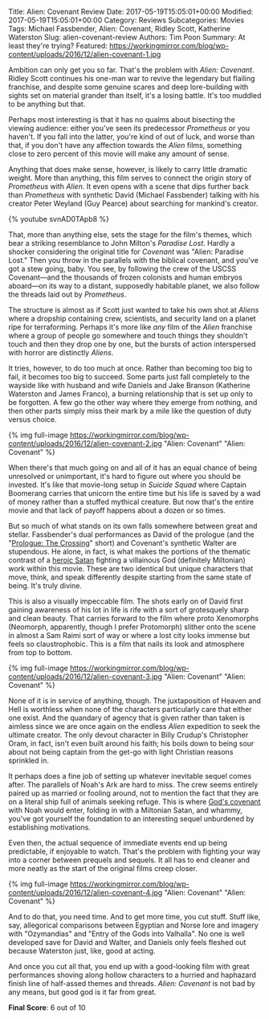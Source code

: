 Title: Alien: Covenant Review
Date: 2017-05-19T15:05:01+00:00
Modified: 2017-05-19T15:05:01+00:00
Category: Reviews
Subcategories: Movies
Tags: Michael Fassbender, Alien: Covenant, Ridley Scott, Katherine Waterston
Slug: alien-covenant-review
Authors: Tim Poon
Summary: At least they're trying?
Featured: https://workingmirror.com/blog/wp-content/uploads/2016/12/alien-covenant-1.jpg

Ambition can only get you so far. That's the problem with *Alien: Covenant*. Ridley Scott continues his one-man war to revive the legendary but flailing franchise, and despite some genuine scares and deep lore-building with sights set on material grander than itself, it's a losing battle. It's too muddled to be anything but that.

Perhaps most interesting is that it has no qualms about bisecting the viewing audience: either you've seen its predecessor *Prometheus* or you haven't. If you fall into the latter, you're kind of out of luck, and worse than that, if you don't have any affection towards the *Alien* films, something close to zero percent of this movie will make any amount of sense.

Anything that does make sense, however, is likely to carry little dramatic weight. More than anything, this film serves to connect the origin story of *Prometheus* with *Alien*. It even opens with a scene that dips further back than *Prometheus* with synthetic David (Michael Fassbender) talking with his creator Peter Weyland (Guy Pearce) about searching for mankind's creator.

{% youtube svnAD0TApb8 %}

That, more than anything else, sets the stage for the film's themes, which bear a striking resemblance to John Milton's *Paradise Lost*. Hardly a shocker considering the original title for *Covenant* was "Alien: Paradise Lost." Then you throw in the parallels with the biblical covenant, and you've got a stew going, baby. You see, by following the crew of the USCSS Covenant—and the thousands of frozen colonists and human embryos aboard—on its way to a distant, supposedly habitable planet, we also follow the threads laid out by *Prometheus*.

The structure is almost as if Scott just wanted to take his own shot at *Aliens* where a dropship containing crew, scientists, and security land on a planet ripe for terraforming. Perhaps it's more like *any* film of the *Alien* franchise where a group of people go somewhere and touch things they shouldn't touch and then they drop one by one, but the bursts of action interspersed with horror are distinctly *Aliens*.

It tries, however, to do too much at once. Rather than becoming too big to fail, it becomes too big to succeed. Some parts just fall completely to the wayside like with husband and wife Daniels and Jake Branson (Katherine Waterston and James Franco), a burning relationship that is set up only to be forgotten. A few go the other way where they emerge from nothing, and then other parts simply miss their mark by a mile like the question of duty versus choice.

{% img full-image https://workingmirror.com/blog/wp-content/uploads/2016/12/alien-covenant-2.jpg "Alien: Covenant" "Alien: Covenant" %}

When there's that much going on and all of it has an equal chance of being unresolved or unimportant, it's hard to figure out where you should be invested. It's like that movie-long setup in *Suicide Squad* where Captain Boomerang carries that unicorn the entire time but his life is saved by a wad of money rather than a stuffed mythical creature. But now that's the entire movie and that lack of payoff happens about a dozen or so times.

But so much of what stands on its own falls somewhere between great and stellar. Fassbender's dual performances as David of the prologue (and the "[Prologue: The Crossing](https://www.youtube.com/watch?v=XeMVrnYNwus)" short) and Covenant's synthetic Walter are stupendous. He alone, in fact, is what makes the portions of the thematic contrast of a [heroic Satan](https://www.quora.com/What-does-the-saying-Better-to-rule-in-Hell-than-serve-in-Heaven-mean-and-where-does-it-come-from) fighting a villainous God (definitely Miltonian) work within this movie. These are two identical but unique characters that move, think, and speak differently despite starting from the same state of being. It's truly divine.

This is also a visually impeccable film. The shots early on of David first gaining awareness of his lot in life is rife with a sort of grotesquely sharp and clean beauty. That carries forward to the film where proto Xenomorphs (Neomorph, apparently, though I prefer Protomorph) slither onto the scene in almost a Sam Raimi sort of way or where a lost city looks immense but feels so claustrophobic. This is a film that nails its look and atmosphere from top to bottom.

{% img full-image https://workingmirror.com/blog/wp-content/uploads/2016/12/alien-covenant-3.jpg "Alien: Covenant" "Alien: Covenant" %}

None of it is in service of anything, though. The juxtaposition of Heaven and Hell is worthless when none of the characters particularly care that either one exist. And the quandary of agency that is given rather than taken is aimless since we are once again on the endless *Alien* expedition to seek the ultimate creator. The only devout character in Billy Crudup's Christopher Oram, in fact, isn't even built around his faith; his boils down to being sour about not being captain from the get-go with light Christian reasons sprinkled in.

It perhaps does a fine job of setting up whatever inevitable sequel comes after. The parallels of Noah's Ark are hard to miss. The crew seems entirely paired up as married or fooling around, not to mention the fact that they are on a literal ship full of animals seeking refuge. This is where [God's covenant](https://www.biblegateway.com/passage/?search=Genesis+9) with Noah would enter, folding in with a Miltonian Satan, and whammy, you've got yourself the foundation to an interesting sequel unburdened by establishing motivations.

Even then, the actual sequence of immediate events end up being predictable, if enjoyable to watch. That's the problem with fighting your way into a corner between prequels and sequels. It all has to end cleaner and more neatly as the start of the original films creep closer.

{% img full-image https://workingmirror.com/blog/wp-content/uploads/2016/12/alien-covenant-4.jpg "Alien: Covenant" "Alien: Covenant" %}

And to do that, you need time. And to get more time, you cut stuff. Stuff like, say, allegorical comparisons between Egyptian and Norse lore and imagery with "Ozymandias" and "Entry of the Gods into Valhalla". No one is well developed save for David and Walter, and Daniels only feels fleshed out because Waterston just, like, good at acting.

And once you cut all that, you end up with a good-looking film with great performances shoving along hollow characters to a hurried and haphazard finish line of half-assed themes and threads. *Alien: Covenant* is not bad by any means, but good god is it far from great.

**Final Score**: 6 out of 10

